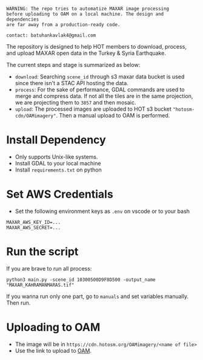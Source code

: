 ```
WARNING: The repo tries to automatize MAXAR image processing
before uploading to OAM on a local machine. The design and dependencies
are far away from a production-ready code.

contact: batuhankavlak4@gmail.com
```

The repository is designed to help HOT members to download, process, and upload MAXAR
open data in the Turkey & Syria Earthquake.

The current steps and stage is summarized as below:

- `download`: Searching `scene_id` through s3 maxar data bucket is used since there
isn't a STAC API hosting the data.
- `process`: For the sake of performance, GDAL commands are used to merge and compress data.
If not all the tiles are in the same projection, we are projecting them to `3857` and then mosaic.
- `upload`: The processed images are uploaded to HOT s3 bucket `"hotosm-cdn/OAMimagery"`.
Then a manual upload to OAM is performed.

# Install Dependency

- Only supports Unix-like systems.
- Install GDAL to your local machine
- Install `requirements.txt` on python

# Set AWS Credentials

- Set the following environment keys as `.env` on vscode or to your bash
```
MAXAR_AWS_KEY_ID=...
MAXAR_AWS_SECRET=...
```

# Run the script

If you are brave to run all process:
```
python3 main.py -scene_id 10300500D9F8D500 -output_name "MAXAR_KAHRAMANMARAS.tif"
```

If you wanna run only one part, go to `manuals` and set variables manually. Then run.

# Uploading to OAM

- The image will be in `https://cdn.hotosm.org/OAMimagery/<name of file>`
- Use the link to upload to [OAM](https://openaerialmap.org/).